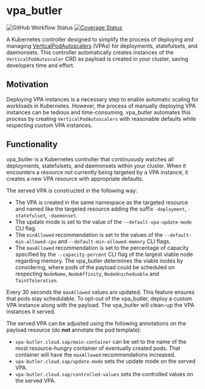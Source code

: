 # vpa_butler
![GitHub Workflow Status](https://img.shields.io/github/actions/workflow/status/sapcc/vpa_butler/ci.yaml?branch=main)
[![Coverage Status](https://coveralls.io/repos/github/sapcc/vpa_butler/badge.svg)](https://coveralls.io/github/sapcc/vpa_butler)

A Kubernetes controller designed to simplify the process of deploying and managing [VerticalPodAutoscalers](https://github.com/kubernetes/autoscaler/tree/master/vertical-pod-autoscaler) (VPAs) for deployments, statefulsets, and daemonsets.
This controller automatically creates instances of the `VerticalPodAutoscaler` CRD as payload is created in your cluster, saving developers time and effort.

## Motivation
Deploying VPA instances is a necessary step to enable automatic scaling for workloads in Kubernetes.
However, the process of manually deploying VPA instances can be tedious and time-consuming.
vpa_butler automates this process by creating `VerticalPodAutoscalers` with reasonable defaults while respecting custom VPA instances.

## Functionality

vpa_butler is a Kubernetes controller that continuously watches all deployments, statefulsets, and daemonsets within your cluster.
When it encounters a resource not currently being targeted by a VPA instance, it creates a new VPA resource with appropriate defaults.
 
The served VPA is constructed in the following way:
- The VPA is created in the same namespace as the targeted resource and named like the targeted resource adding the suffix `-deployment`, `-statefulset`, `-daemonset`.
- The update mode is set to the value of the `--default-vpa-update-mode` CLI flag.
- The `minAllowed` recommendation is set to the values of the `--default-min-allowed-cpu` and `--default-min-allowed-memory` CLI flags.
- The `maxAllowed` recommendation is set to the percentage of capacity specified by the `--capacity-percent` CLI flag of the largest viable node regarding memory. The vpa_butler determines the viable nodes by considering, where pods of the payload could be scheduled on respecting `NodeName`, `NodeAffinity`, `NodeUnscheduable` and `TaintToleration`.

Every 30 seconds the `maxAllowed` values are updated.
This feature ensures that pods stay schedulable.
To opt-out of the vpa_butler, deploy a custom VPA instance along with the payload.
The vpa_butler will clean-up the VPA instances it served.

The served VPA can be adjusted using the following annotations on the payload resource (do **not** annotate the pod template):
- `vpa-butler.cloud.sap/main-container` can be set to the name of the most resource-hungry container of eventually created pods. That container will have the `maxAllowed` recommendations increased.
- `vpa-butler.cloud.sap/update-mode` sets the update mode on the served VPA.
- `vpa-butler.cloud.sap/controlled-values` sets the controlled values on the served VPA.
